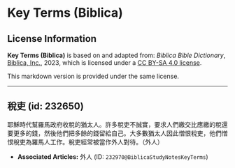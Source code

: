# Key Terms (Biblica)

## License Information

**Key Terms (Biblica)** is based on and adapted from: _Biblica Bible Dictionary_, [Biblica, Inc.](https://www.biblica.com/), 2023, which is licensed under a [CC BY-SA 4.0 license](https://creativecommons.org/licenses/by-sa/4.0/legalcode.en).

This markdown version is provided under the same license.



--------------------------------

## 稅吏 (id: 232650)

耶穌時代幫羅馬政府收稅的猶太人。許多稅吏不誠實，要求人們繳交比應繳的稅還要更多的錢，然後他們把多餘的錢留給自己。大多數猶太人因此憎恨稅吏，他們憎恨稅吏為羅馬人工作。稅吏經常被當作外人對待。（外人）

* **Associated Articles:** 外人 (ID: `232970@BiblicaStudyNotesKeyTerms`)

